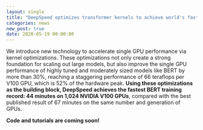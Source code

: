 ```yaml
---
layout: single
title: "DeepSpeed optimizes transformer kernels to achieve world's fastest BERT training record: 44 minutes on 1024 NVIDIA V100 GPUs"
categories: news
new_post: true
date: 2020-05-19 00:00:00
---
```



We introduce new technology to accelerate single GPU performance via
kernel optimizations. These optimizations not only create a strong
foundation for scaling out large models, but also improve the single GPU
performance of highly tuned and moderately sized models like BERT by more
than 30%, reaching a staggering performance of 66 teraflops per V100 GPU,
which is 52% of the hardware peak. **Using these optimizations as the building
block, DeepSpeed achieves the fastest BERT training record: 44 minutes on
1,024 NVIDIA V100 GPUs**, compared with the best published result
of 67 minutes on the same number and generation of GPUs.

**Code and tutorials are coming soon!**
